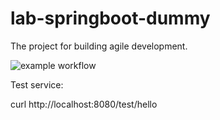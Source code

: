 # lab-springboot-dummy

The project for building agile development.

![example workflow](https://github.com/rojarsmith/lab-springboot-dummy/actions/workflows/build.yml/badge.svg)

Test service:

curl http://localhost:8080/test/hello

